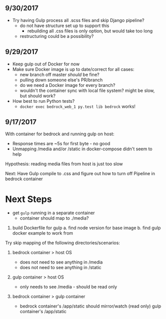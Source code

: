 ## 9/30/2017

- Try having Gulp process all .scss files and skip Django pipeline?
    - do not have structure set up to support this
        - rebuilding all .css files is only option, but would take too long
    - restructuring could be a possibility?

## 9/29/2017

- Keep gulp out of Docker for now
- Make sure Docker image is up to date/correct for all cases:
    - new branch off master *should* be fine?
    - pulling down someone else's PR/branch
    - do we need a Docker image for every branch?
    - wouldn't the container sync with local file system? might be slow, but should work?
- How best to run Python tests?
    - `docker exec bedrock_web_1 py.test lib bedrock` works!

## 9/17/2017

With container for bedrock and running gulp on host:

- Response times are ~5s for first byte - no good
- Unmapping /media and/or /static in docker-compose didn't seem to help

Hypothesis: reading media files from host is just too slow

Next: Have Gulp compile to .css and figure out how to turn off Pipeline in bedrock container

# Next Steps

- get `gulp` running in a separate container
    - container should map to ./media?

1. build Dockerfile for gulp
    a. find node version for base image
    b. find gulp docker example to work from


Try skip mapping of the following directories/scenarios:

1. bedrock container > host OS
    - does not need to see anything in /media
    - does not need to see anything in /static

2. gulp container > host OS
    - only needs to see /media - should be read only

3. bedrock container > gulp container
    - bedrock container's /app/static should mirror/watch (read only) gulp container's /app/static

